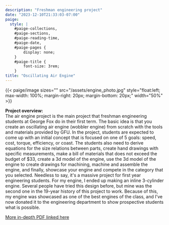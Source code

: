 ```yaml
---
description: "Freshman engineering project"
date: "2023-12-10T21:33:03-07:00"
paige:
  style: |
    #paige-collections,
    #paige-sections,
    #paige-reading-time,
    #paige-date,
    #paige-pages {
        display: none;
    }
    #paige-title {
        font-size: 3rem;
    }
title: "Oscillating Air Engine"
---
```


{{< paige/image
sizes=""
src="/assets/engine_photo.jpg"
style="float:left; max-width: 100%; margin-right: 20px; margin-bottom: 20px;"
width="50%" >}}

**Project overview:** <br>
The air engine project is the main project that freshman engineering students at George Fox do in their first term. The basic idea is that you create an oscillating air engine (wobbler engine) from scratch with the tools and materials provided by GFU. In the project, students are expected to come up with an initial concept that is focused on one of 5 goals: speed, cost, torque, efficiency, or coast. The students also need to derive equations for the size relations between parts, create hand drawings with specific measurements, make a bill of materials that does not exceed the budget of $33, create a 3d model of the engine, use the 3d model of the engine to create drawings for machining, machine and assemble the engine, and finally, showcase your engine and compete in the category that you selected. Needless to say, it's a massive project for first year engineering students. For my engine, I ended up making an inline 3-cylinder engine. Several people have tried this design before, but mine was the second one in the 19-year history of this project to work. Because of this, my engine was showcased as one of the best engines of the class, and I've now donated it to the engineering department to show prospective students what is possible.

[More in-depth PDF linked here](/assets/air_engine_project.pdf)
